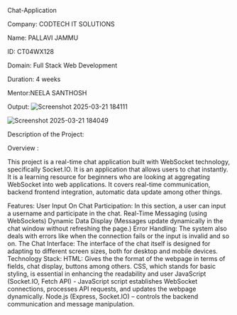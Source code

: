 Chat-Application

Company: CODTECH IT SOLUTIONS

Name: PALLAVI JAMMU

ID: CT04WX128

Domain: Full Stack Web Development

Duration: 4 weeks

Mentor:NEELA SANTHOSH

Output:
![Screenshot 2025-03-21 184111](https://github.com/user-attachments/assets/5855f0e9-a8c2-4ac5-9a10-3b8c68c7e487)


![Screenshot 2025-03-21 184049](https://github.com/user-attachments/assets/0f9944ed-5d85-469a-96de-f1087e0e1eba)




Description of the Project:

Overview :

This project is a real-time chat application built with WebSocket technology, specifically Socket.IO. It is an application that allows users to chat instantly. It is a learning resource for beginners who are looking at aggregating WebSocket into web applications. It covers real-time communication, backend frontend integration, automatic data update among other things.

Features: User Input On Chat Participation: In this section, a user can input a username and participate in the chat. Real-Time Messaging (using WebSockets) Dynamic Data Display (Messages update dynamically in the chat window without refreshing the page.) Error Handling: The system also deals with errors like when the connection fails or the input is invalid and so on. The Chat Interface: The interface of the chat itself is designed for adapting to different screen sizes, both for desktop and mobile devices. Technology Stack: HTML: Gives the the format of the webpage in terms of fields, chat display, buttons among others. CSS, which stands for basic styling, is essential in enhancing the readability and user JavaScript (Socket.IO, Fetch API) - JavaScript script establishes WebSocket connections, processes API requests, and updates the webpage dynamically. Node.js (Express, Socket.IO) – controls the backend communication and message manipulation.
